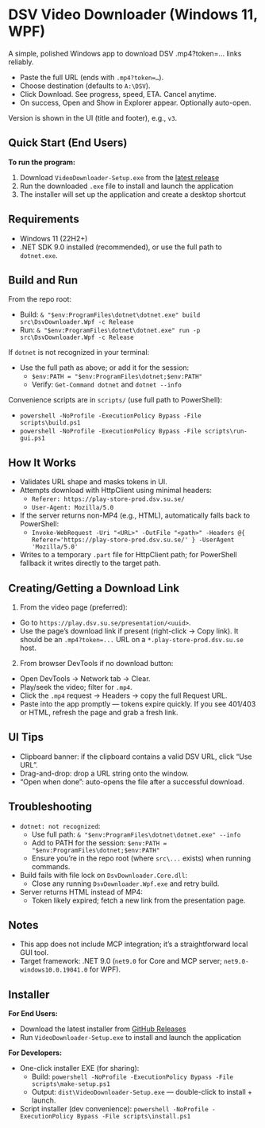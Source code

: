 DSV Video Downloader (Windows 11, WPF)
=====================================

A simple, polished Windows app to download DSV .mp4?token=… links reliably.

- Paste the full URL (ends with `.mp4?token=…`).
- Choose destination (defaults to `A:\DSV`).
- Click Download. See progress, speed, ETA. Cancel anytime.
- On success, Open and Show in Explorer appear. Optionally auto-open.

Version is shown in the UI (title and footer), e.g., `v3`.

## Quick Start (End Users)

**To run the program:**
1. Download `VideoDownloader-Setup.exe` from the [latest release](https://github.com/CarlBarl/dsvvideodownloader/releases/latest)
2. Run the downloaded `.exe` file to install and launch the application
3. The installer will set up the application and create a desktop shortcut

Requirements
------------
- Windows 11 (22H2+)
- .NET SDK 9.0 installed (recommended), or use the full path to `dotnet.exe`.

Build and Run
-------------
From the repo root:

- Build: `& "$env:ProgramFiles\dotnet\dotnet.exe" build src\DsvDownloader.Wpf -c Release`
- Run: `& "$env:ProgramFiles\dotnet\dotnet.exe" run -p src\DsvDownloader.Wpf -c Release`

If `dotnet` is not recognized in your terminal:

- Use the full path as above; or add it for the session:
  - `$env:PATH = "$env:ProgramFiles\dotnet;$env:PATH"`
  - Verify: `Get-Command dotnet` and `dotnet --info`

Convenience scripts are in `scripts/` (use full path to PowerShell):

- `powershell -NoProfile -ExecutionPolicy Bypass -File scripts\build.ps1`
- `powershell -NoProfile -ExecutionPolicy Bypass -File scripts\run-gui.ps1`

How It Works
------------
- Validates URL shape and masks tokens in UI.
- Attempts download with HttpClient using minimal headers:
  - `Referer: https://play-store-prod.dsv.su.se/`
  - `User-Agent: Mozilla/5.0`
- If the server returns non-MP4 (e.g., HTML), automatically falls back to PowerShell:
  - `Invoke-WebRequest -Uri "<URL>" -OutFile "<path>" -Headers @{ Referer='https://play-store-prod.dsv.su.se/' } -UserAgent 'Mozilla/5.0'`
- Writes to a temporary `.part` file for HttpClient path; for PowerShell fallback it writes directly to the target path.

Creating/Getting a Download Link
--------------------------------
1) From the video page (preferred):
- Go to `https://play.dsv.su.se/presentation/<uuid>`.
- Use the page’s download link if present (right-click → Copy link). It should be an `.mp4?token=...` URL on a `*.play-store-prod.dsv.su.se` host.

2) From browser DevTools if no download button:
- Open DevTools → Network tab → Clear.
- Play/seek the video; filter for `.mp4`.
- Click the `.mp4` request → Headers → copy the full Request URL.
- Paste into the app promptly — tokens expire quickly. If you see 401/403 or HTML, refresh the page and grab a fresh link.

UI Tips
-------
- Clipboard banner: if the clipboard contains a valid DSV URL, click “Use URL”.
- Drag-and-drop: drop a URL string onto the window.
- “Open when done”: auto-opens the file after a successful download.

Troubleshooting
---------------
- `dotnet: not recognized`:
  - Use full path: `& "$env:ProgramFiles\dotnet\dotnet.exe" --info`
  - Add to PATH for the session: `$env:PATH = "$env:ProgramFiles\dotnet;$env:PATH"`
  - Ensure you’re in the repo root (where `src\...` exists) when running commands.
- Build fails with file lock on `DsvDownloader.Core.dll`:
  - Close any running `DsvDownloader.Wpf.exe` and retry build.
- Server returns HTML instead of MP4:
  - Token likely expired; fetch a new link from the presentation page.

Notes
-----
- This app does not include MCP integration; it’s a straightforward local GUI tool.
- Target framework: .NET 9.0 (`net9.0` for Core and MCP server; `net9.0-windows10.0.19041.0` for WPF).

Installer
---------
**For End Users:**
- Download the latest installer from [GitHub Releases](https://github.com/CarlBarl/dsvvideodownloader/releases/latest)
- Run `VideoDownloader-Setup.exe` to install and launch the application

**For Developers:**
- One-click installer EXE (for sharing):
  - Build: `powershell -NoProfile -ExecutionPolicy Bypass -File scripts\make-setup.ps1`
  - Output: `dist\VideoDownloader-Setup.exe` — double-click to install + launch.
- Script installer (dev convenience): `powershell -NoProfile -ExecutionPolicy Bypass -File scripts\install.ps1`
